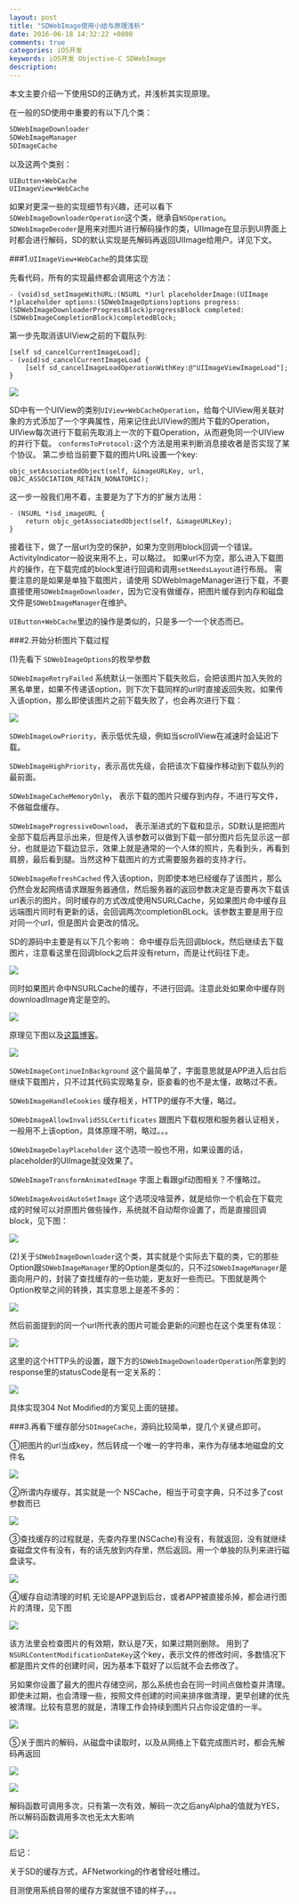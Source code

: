 ```yaml
---
layout: post
title: "SDWebImage使用小结与原理浅析"
date: 2016-06-18 14:32:22 +0800
comments: true
categories: iOS开发
keywords: iOS开发 Objective-C SDWebImage
description: 
---
```


本文主要介绍一下使用SD的正确方式，并浅析其实现原理。

在一般的SD使用中重要的有以下几个类：

``` Objective-C
SDWebImageDownloader
SDWebImageManager
SDImageCache
```
以及这两个类别：

```
UIButton+WebCache
UIImageView+WebCache
```
如果对更深一些的实现细节有兴趣，还可以看下
`SDWebImageDownloaderOperation`这个类，继承自`NSOperation`。`SDWebImageDecoder`是用来对图片进行解码操作的类，UIImage在显示到UI界面上时都会进行解码，SD的默认实现是先解码再返回UIImage给用户。详见下文。

<!--more-->

###1.`UIImageView+WebCache`的具体实现

先看代码，所有的实现最终都会调用这个方法：

```
- (void)sd_setImageWithURL:(NSURL *)url placeholderImage:(UIImage *)placeholder options:(SDWebImageOptions)options progress:(SDWebImageDownloaderProgressBlock)progressBlock completed:(SDWebImageCompletionBlock)completedBlock;
```
第一步先取消该UIView之前的下载队列:

```
[self sd_cancelCurrentImageLoad];
- (void)sd_cancelCurrentImageLoad {
    [self sd_cancelImageLoadOperationWithKey:@"UIImageViewImageLoad"];
}
```
![](/images/2016/06/11.png)

SD中有一个UIView的类别`UIView+WebCacheOperation`，给每个UIView用关联对象的方式添加了一个字典属性，用来记住此UIView的图片下载的Operation，UIView每次进行下载前先取消上一次的下载Operation，从而避免同一个UIView的并行下载。
`conformsToProtocol:`这个方法是用来判断消息接收者是否实现了某个协议。
第二步给当前要下载的图片URL设置一个key:

```
objc_setAssociatedObject(self, &imageURLKey, url, OBJC_ASSOCIATION_RETAIN_NONATOMIC);
```
这一步一般我们用不着，主要是为了下方的扩展方法用：

```
- (NSURL *)sd_imageURL {
    return objc_getAssociatedObject(self, &imageURLKey);
}
```
接着往下，做了一层url为空的保护，如果为空则用block回调一个错误。
ActivityIndicator一般说来用不上，可以略过。
如果url不为空，那么进入下载图片的操作，在下载完成的block里进行回调和调用`setNeedsLayout`进行布局。
需要注意的是如果是单独下载图片，请使用 SDWebImageManager进行下载，不要直接使用`SDWebImageDownloader`，因为它没有做缓存，把图片缓存到内存和磁盘文件是`SDWebImageManager`在维护。

`UIButton+WebCache`里边的操作是类似的，只是多一个一个状态而已。

###2.开始分析图片下载过程

(1)先看下 `SDWebImageOptions`的枚举参数

`SDWebImageRetryFailed`
系统默认一张图片下载失败后，会把该图片加入失败的黑名单里，如果不传递该option，则下次下载同样的url时直接返回失败。如果传入该option，那么即使该图片之前下载失败了，也会再次进行下载：

![](/images/2016/06/12.png)


`SDWebImageLowPriority`，表示低优先级，例如当scrollView在减速时会延迟下载。

`SDWebImageHighPriority`，表示高优先级，会把该次下载操作移动到下载队列的最前面。

`SDWebImageCacheMemoryOnly`， 表示下载的图片只缓存到内存，不进行写文件，不做磁盘缓存。

`SDWebImageProgressiveDownload`， 表示渐进式的下载和显示，SD默认是把图片全部下载后再显示出来，但是传入该参数可以做到下载一部分图片后先显示这一部分，也就是边下载边显示，效果上就是通常的一个人体的照片，先看到头，再看到肩膀，最后看到腿。当然这种下载图片的方式需要服务器的支持才行。

`SDWebImageRefreshCached` 传入该option，则即使本地已经缓存了该图片，那么仍然会发起网络请求跟服务器通信，然后服务器的返回参数决定是否要再次下载该url表示的图片。同时缓存的方式改成使用NSURLCache，另如果图片命中缓存且远端图片同时有更新的话，会回调两次completionBLock。该参数主要是用于应对同一个url，但是图片会更改的情况。

SD的源码中主要是有以下几个影响：
命中缓存后先回调block，然后继续去下载图片，注意看这里在回调block之后并没有return，而是让代码往下走。

![](/images/2016/06/13.png)

同时如果图片命中NSURLCache的缓存，不进行回调。注意此处如果命中缓存则downloadImage肯定是空的。

![](/images/2016/06/14.png)

原理见下图以及[这篇博客](https://github.com/ChenYilong/ParseSourceCodeStudy/blob/master/02_Parse%E7%9A%84%E7%BD%91%E7%BB%9C%E7%BC%93%E5%AD%98%E4%B8%8E%E7%A6%BB%E7%BA%BF%E5%AD%98%E5%82%A8/iOS%E7%BD%91%E7%BB%9C%E7%BC%93%E5%AD%98%E6%89%AB%E7%9B%B2%E7%AF%87.md)。


![](/images/2016/06/15.png)


`SDWebImageContinueInBackground` 这个最简单了，字面意思就是APP进入后台后继续下载图片，只不过其代码实现略复杂，臣妾看的也不是太懂，故略过不表。

`SDWebImageHandleCookies` 缓存相关，HTTP的缓存不大懂，略过。

`SDWebImageAllowInvalidSSLCertificates` 跟图片下载权限和服务器认证相关，一般用不上该option，具体原理不明，略过。。。

`SDWebImageDelayPlaceholder` 这个选项一般也不用，如果设置的话，placeholder的UIImage就没效果了。

`SDWebImageTransformAnimatedImage` 字面上看跟gif动图相关？不懂略过。

`SDWebImageAvoidAutoSetImage` 这个选项没啥营养，就是给你一个机会在下载完成的时候可以对原图片做些操作，系统就不自动帮你设置了，而是直接回调block，见下图：

![](/images/2016/06/16.png)

(2)关于`SDWebImageDownloader`这个类，其实就是个实际去下载的类，它的那些Option跟`SDWebImageManager`里的Option是类似的，只不过`SDWebImageManager`是面向用户的，封装了查找缓存的一些功能，更友好一些而已。下图就是两个Option枚举之间的转换，其实意思上是差不多的：

![](/images/2016/06/17.png)


然后前面提到的同一个url所代表的图片可能会更新的问题也在这个类里有体现：

![](/images/2016/06/18.png)

这里的这个HTTP头的设置，跟下方的`SDWebImageDownloaderOperation`所拿到的response里的statusCode是有一定关系的：

![](/images/2016/06/19.png)

具体实现304 Not Modified的方案见上面的链接。


###3.再看下缓存部分`SDImageCache`，源码比较简单，提几个关键点即可。

①把图片的url当成key，然后转成一个唯一的字符串，来作为存储本地磁盘的文件名

![](/images/2016/06/20.png)

②所谓内存缓存，其实就是一个 NSCache，相当于可变字典，只不过多了cost参数而已

![](/images/2016/06/21.png)

③查找缓存的过程就是，先查内存里(NSCache)有没有，有就返回，没有就继续查磁盘文件有没有，有的话先放到内存里，然后返回。用一个单独的队列来进行磁盘读写。

![](/images/2016/06/22.png)

④缓存自动清理的时机
无论是APP退到后台，或者APP被直接杀掉，都会进行图片的清理，见下图

![](/images/2016/06/23.png)

该方法里会检查图片的有效期，默认是7天，如果过期则删除。
用到了 `NSURLContentModificationDateKey`这个key，表示文件的修改时间，多数情况下都是图片文件的创建时间，因为基本下载好了以后就不会去修改了。

另如果你设置了最大的图片存储空间，那么系统也会在同一时间点做检查并清理。即使未过期，也会清理一些，按照文件创建的时间来排序做清理，更早创建的优先被清理。比较有意思的就是，清理工作会持续到图片只占你设定值的一半。

![](/images/2016/06/24.png)

⑤关于图片的解码，从磁盘中读取时，以及从网络上下载完成图片时，都会先解码再返回

![](/images/2016/06/25.png)

![](/images/2016/06/26.png)

解码函数可调用多次，只有第一次有效，解码一次之后anyAlpha的值就为YES，所以解码函数调用多次也无太大影响

![](/images/2016/06/27.png)

后记：

关于SD的缓存方式，AFNetworking的作者曾经吐槽过。

目测使用系统自带的缓存方案就很不错的样子。。。